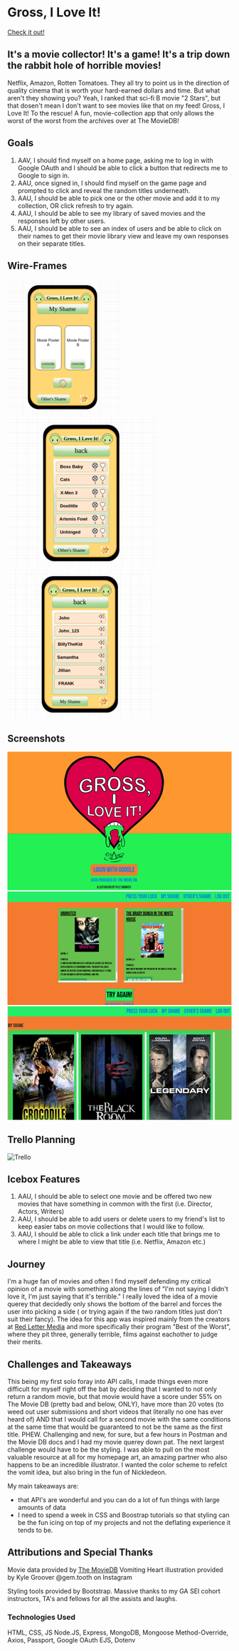 # Gross, I Love It!

[Check it out!](https://gross-i-love-it.herokuapp.com/)

## It's a movie collector! It's a game! It's a trip down the rabbit hole of horrible movies!

Netflix, Amazon, Rotten Tomatoes. They all try to point us in the direction of quality cinema that is worth your hard-earned dollars and time. But what aren't they showing you? Yeah, I ranked that sci-fi B movie "2 Stars", but that dosen't mean I don't want to see movies like that on my feed!
Gross, I Love It! To the rescue!
A fun, movie-collection app that only allows the worst of the worst from the archives over at The MovieDB!



## Goals

1. AAV, I should find myself on a home page, asking me to log in with Google OAuth and I should be able to click a button that redirects me to Google to sign in.
2. AAU, once signed in, I should find myself on the game page and prompted to click and reveal the random titles underneath. 
3. AAU, I should be able to pick one or the other movie and add it to my collection, OR click refresh to try again.
4. AAU, I should be able to see my library of saved movies and the responses left by other users.
5. AAU, I should be able to see an index of users and be able to click on their names to get their movie library view and leave my own responses on their separate titles.

## Wire-Frames

![Home](public/photos/wireframehome.png)
![User](public/photos/wireframeuser.png)
![UserIndex](public/photos/wireframusersindex.png)

## Screenshots

![Home](public/photos/homepage.png)
![Choose](public/photos/choose.png)
![Index](public/photos/indexpage.png)

## Trello Planning

![Trello](https://trello.com/b/In0IadKA/gross-i-love-it)

## Icebox Features

1. AAU, I should be able to select one movie and be offered two new movies that have something in common with the first (i.e. Director, Actors, Writers)
2. AAU, I should be able to add users or delete users to my friend's list to keep easier tabs on movie collections that I would like to follow.
3. AAU, I should be able to click a link under each title that brings me to where I might be able to view that title (i.e. Netflix, Amazon etc.)
   




## Journey

I'm a huge fan of movies and often I find myself defending my critical opinion of a movie with something along the lines of "I'm not saying I didn't love it, I'm just saying that it's terrible." I really loved the idea of a movie querey that decidedly only shows the bottom of the barrel and forces the user into picking a side ( or trying again if the two random titles just don't suit their fancy). 
The idea for this app was inspired mainly from the creators at [Red Letter Media](https://www.redlettermedia.com/) and more specifically their program "Best of the Worst", where they pit three, generally terrible, films against eachother to judge their merits.


## Challenges and Takeaways

This being my first solo foray into API calls, I made things even more difficult for myself right off the bat by deciding that I wanted to not only return a random movie, but that movie would have a score under 55% on The Movie DB (pretty bad and below, ONLY), have more than 20 votes (to weed out user submissions and short videos that literally no one has ever heard of) AND that I would call for a second movie with the same conditions at the same time that would be guaranteed to not be the same as the first title. PHEW. 
Challenging and new, for sure, but a few hours in Postman and the Movie DB docs and I had my movie querey down pat.
The next largest challenge would have to be the styling. I was able to pull on the most valuable resource at all for my homepage art, an amazing partner who also happens to be an incredible illustrator. I wanted the color scheme to refelct the vomit idea, but also bring in the fun of Nickledeon. 

My main takeaways are:
- that API's are wonderful and you can do a lot of fun things with large amounts of data
- I need to spend a week in CSS and Boostrap tutorials so that styling can be the fun icing on top of my projects and not the deflating experience it tends to be.



## Attributions and Special Thanks

Movie data provided by [The MovieDB](https://www.themoviedb.org/)
Vomiting Heart illustration provided by Kyle Groover
@gem.tooth on Instagram

Styling tools provided by Bootstrap.
Massive thanks to my GA SEI cohort instructors, TA's and fellows for all the assists and laughs.

### Technologies Used

HTML, CSS, JS
Node.JS, Express, MongoDB, Mongoose
Method-Override, Axios, Passport, Google OAuth
EJS, Dotenv